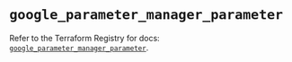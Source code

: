 # `google_parameter_manager_parameter`

Refer to the Terraform Registry for docs: [`google_parameter_manager_parameter`](https://registry.terraform.io/providers/hashicorp/google-beta/6.33.0/docs/resources/google_parameter_manager_parameter).
